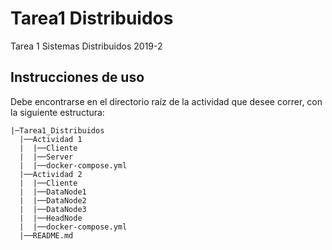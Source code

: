 # Tarea1 Distribuidos
Tarea 1 Sistemas Distribuidos 2019-2

## Instrucciones de uso
Debe encontrarse en el directorio raíz de la actividad que desee correr, con la siguiente estructura:
```
|─Tarea1_Distribuidos
  |──Actividad 1
  |  |──Cliente
  |  |──Server
  |  |──docker-compose.yml
  |──Actividad 2
  |  |──Cliente
  |  |──DataNode1
  |  |──DataNode2
  |  |──DataNode3
  |  |──HeadNode
  |  |──docker-compose.yml
  |──README.md
 ```
